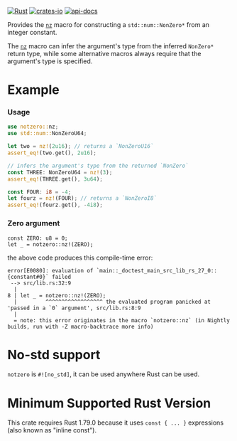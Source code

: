 [![Rust](https://github.com/rodrimati1992/notzero/workflows/Rust/badge.svg)](https://github.com/rodrimati1992/notzero/actions)
[![crates-io](https://img.shields.io/crates/v/notzero.svg)](https://crates.io/crates/notzero)
[![api-docs](https://docs.rs/notzero/badge.svg)](https://docs.rs/notzero/*)

Provides the [`nz`] macro for constructing a 
`std::num::NonZero*` from an integer constant.

The [`nz`] macro can infer the argument's type from 
the inferred `NonZero*` return type,
while some alternative macros always require that 
the argument's type is specified.

# Example

### Usage

```rust
use notzero::nz;
use std::num::NonZeroU64;

let two = nz!(2u16); // returns a `NonZeroU16`
assert_eq!(two.get(), 2u16);

// infers the argument's type from the returned `NonZero`
const THREE: NonZeroU64 = nz!(3); 
assert_eq!(THREE.get(), 3u64);

const FOUR: i8 = -4;
let fourz = nz!(FOUR); // returns a `NonZeroI8`
assert_eq!(fourz.get(), -4i8);
```

### Zero argument

```compile_fail
const ZERO: u8 = 0;
let _ = notzero::nz!(ZERO);
```
the above code produces this compile-time error:
```text
error[E0080]: evaluation of `main::_doctest_main_src_lib_rs_27_0::{constant#0}` failed
 --> src/lib.rs:32:9
  |
8 | let _ = notzero::nz!(ZERO);
  |         ^^^^^^^^^^^^^^^^^^ the evaluated program panicked at 'passed in a `0` argument', src/lib.rs:8:9
  |
  = note: this error originates in the macro `notzero::nz` (in Nightly builds, run with -Z macro-backtrace more info)
```

# No-std support

`notzero` is `#![no_std]`, it can be used anywhere Rust can be used.

# Minimum Supported Rust Version

This crate requires Rust 1.79.0 because it uses `const { ... }` expressions
(also known as "inline const").

[`inline_const`]: https://github.com/rust-lang/rust/issues/76001
[`nz`]: https://docs.rs/notzero/latest/notzero/macro.nz.html
